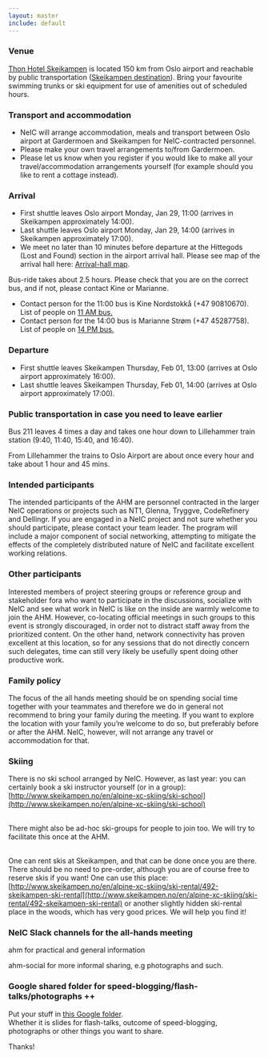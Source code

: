 ```yaml
---
layout: master
include: default
---
```


### Venue

[Thon Hotel
Skeikampen](http://www.thonhotels.com/hotels/countrys/norway/skeikampen/thon-hotel-skeikampen/)
is located 150 km from Oslo airport and reachable by public transportation
([Skeikampen destination](http://www.skeikampen.no/en)).  Bring your favourite
swimming trunks or ski equipment for use of amenities out of scheduled hours.

### Transport and accommodation

- NeIC will arrange accommodation, meals and transport between Oslo airport at Gardermoen and Skeikampen for NeIC-contracted personnel.
- Please make your own travel arrangements to/from Gardermoen.
- Please let us know when you register if you would like to make all your travel/accommodation arrangements yourself (for example should you like to rent a cottage instead).


### Arrival
- First shuttle leaves Oslo airport Monday, Jan 29, 11:00 (arrives in Skeikampen approximately 14:00).
- Last shuttle leaves Oslo airport Monday, Jan 29, 14:00 (arrives in Skeikampen approximately 17:00).
- We meet no later than 10 minutes before departure at the Hittegods (Lost and Found) section in the airport arrival hall. Please see map of the arrival hall here:  [Arrival-hall map](../assets/files/arrival_map.png).

Bus-ride takes about 2.5 hours. Please check that you are on the correct bus, and if not, please contact Kine or Marianne. 

- Contact person for the 11:00 bus is Kine Nordstokkå (+47 90810670). List of people on [11 AM bus.](./assets/files/Bus_11.xlsx) 
- Contact person for the 14:00 bus is Marianne Strøm (+47 45287758). List of people on [14 PM bus.](./assets/files/Bus_14.xlsx) 



### Departure
- First shuttle leaves Skeikampen Thursday, Feb 01, 13:00 (arrives at Oslo airport approximately 16:00).
- Last shuttle leaves Skeikampen Thursday, Feb 01, 14:00 (arrives at Oslo airport approximately 17:00).

### Public transportation in case you need to leave earlier
Bus 211 leaves 4 times a day and takes one hour down to Lillehammer
train station (9:40, 11:40, 15:40, and 16:40).

From Lillehammer the trains to Oslo Airport are about once every hour
and take about 1 hour and 45 mins.


### Intended participants
The intended participants of the AHM are personnel contracted in the larger NeIC
operations or projects such as NT1, Glenna, Tryggve, CodeRefinery and Dellingr. 
If you are engaged in a NeIC project and not sure whether you should participate, 
please contact your team leader.  The program will include a major component of social 
networking, attempting to mitigate the effects of the completely distributed nature of 
NeIC and facilitate excellent working relations.


### Other participants
Interested members of project steering groups or reference group and
stakeholder fora who want to participate in the discussions, socialize with
NeIC and see what work in NeIC is like on the inside are warmly welcome to join
the AHM. However, co-locating official meetings in such groups to this event is
strongly discouraged, in order not to distract staff away from the prioritized
content. On the other hand, network connectivity has proven excellent at this
location, so for any sessions that do not directly concern such delegates, time
can still very likely be usefully spent doing other productive work.

### Family policy
The focus of the all hands meeting should be on spending social time together
with your teammates and therefore we do in general not recommend to bring your
family during the meeting. If you want to explore the location with your family
you’re welcome to do so, but preferably before or after the AHM. NeIC, however,
will not arrange any travel or accommodation for that.


### Skiing
There is no ski school arranged by NeIC. However, as last year: you can certainly book a ski instructor yourself (or in a group): <br>
[http://www.skeikampen.no/en/alpine-xc-skiing/ski-school](http://www.skeikampen.no/en/alpine-xc-skiing/ski-school)<br><br>

There might also be ad-hoc ski-groups for people to join too. We will try to facilitate this once at the AHM. <br><br>

One can rent skis at Skeikampen, and that can be done once you are there. There should be no need to pre-order, although you are of course free to reserve skis if you want!
One can use this place: [http://www.skeikampen.no/en/alpine-xc-skiing/ski-rental/492-skeikampen-ski-rental](http://www.skeikampen.no/en/alpine-xc-skiing/ski-rental/492-skeikampen-ski-rental) or another slightly hidden ski-rental place in the woods, which has very good prices. We will help you find it!



### NeIC Slack channels for the all-hands meeting
ahm for practical and general information

ahm-social for more informal sharing, e.g photographs and such.


### Google shared folder for speed-blogging/flash-talks/photographs ++
Put your stuff in [this Google folder](https://drive.google.com/drive/folders/1Jl02bAjxRoW2hWvpyE17TkiRqWG1IghK?usp=sharing). <br>
Whether it is slides for flash-talks, outcome of speed-blogging, photographs or other things you want to share. <br>




Thanks!